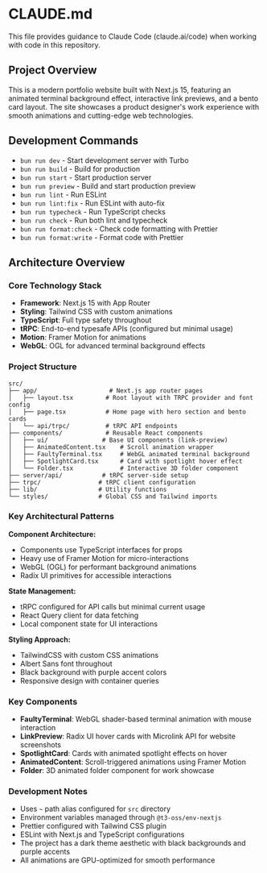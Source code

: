 # CLAUDE.md

This file provides guidance to Claude Code (claude.ai/code) when working with code in this repository.

## Project Overview
This is a modern portfolio website built with Next.js 15, featuring an animated terminal background effect, interactive link previews, and a bento card layout. The site showcases a product designer's work experience with smooth animations and cutting-edge web technologies.

## Development Commands
- `bun run dev` - Start development server with Turbo
- `bun run build` - Build for production
- `bun run start` - Start production server
- `bun run preview` - Build and start production preview
- `bun run lint` - Run ESLint
- `bun run lint:fix` - Run ESLint with auto-fix
- `bun run typecheck` - Run TypeScript checks
- `bun run check` - Run both lint and typecheck
- `bun run format:check` - Check code formatting with Prettier
- `bun run format:write` - Format code with Prettier

## Architecture Overview

### Core Technology Stack
- **Framework**: Next.js 15 with App Router
- **Styling**: Tailwind CSS with custom animations
- **TypeScript**: Full type safety throughout
- **tRPC**: End-to-end typesafe APIs (configured but minimal usage)
- **Motion**: Framer Motion for animations
- **WebGL**: OGL for advanced terminal background effects

### Project Structure
```
src/
├── app/                    # Next.js app router pages
│   ├── layout.tsx         # Root layout with TRPC provider and font config
│   ├── page.tsx           # Home page with hero section and bento cards
│   └── api/trpc/          # tRPC API endpoints
├── components/            # Reusable React components
│   ├── ui/               # Base UI components (link-preview)
│   ├── AnimatedContent.tsx    # Scroll animation wrapper
│   ├── FaultyTerminal.tsx     # WebGL animated terminal background
│   ├── SpotlightCard.tsx      # Card with spotlight hover effect
│   └── Folder.tsx             # Interactive 3D folder component
├── server/api/           # tRPC server-side setup
├── trpc/                # tRPC client configuration
├── lib/                 # Utility functions
└── styles/              # Global CSS and Tailwind imports
```

### Key Architectural Patterns

**Component Architecture:**
- Components use TypeScript interfaces for props
- Heavy use of Framer Motion for micro-interactions
- WebGL (OGL) for performant background animations
- Radix UI primitives for accessible interactions

**State Management:**
- tRPC configured for API calls but minimal current usage
- React Query client for data fetching
- Local component state for UI interactions

**Styling Approach:**
- TailwindCSS with custom CSS animations
- Albert Sans font throughout
- Black background with purple accent colors
- Responsive design with container queries

### Key Components
- **FaultyTerminal**: WebGL shader-based terminal animation with mouse interaction
- **LinkPreview**: Radix UI hover cards with Microlink API for website screenshots
- **SpotlightCard**: Cards with animated spotlight effects on hover
- **AnimatedContent**: Scroll-triggered animations using Framer Motion
- **Folder**: 3D animated folder component for work showcase

### Development Notes
- Uses `~` path alias configured for `src` directory
- Environment variables managed through `@t3-oss/env-nextjs`
- Prettier configured with Tailwind CSS plugin
- ESLint with Next.js and TypeScript configurations
- The project has a dark theme aesthetic with black backgrounds and purple accents
- All animations are GPU-optimized for smooth performance